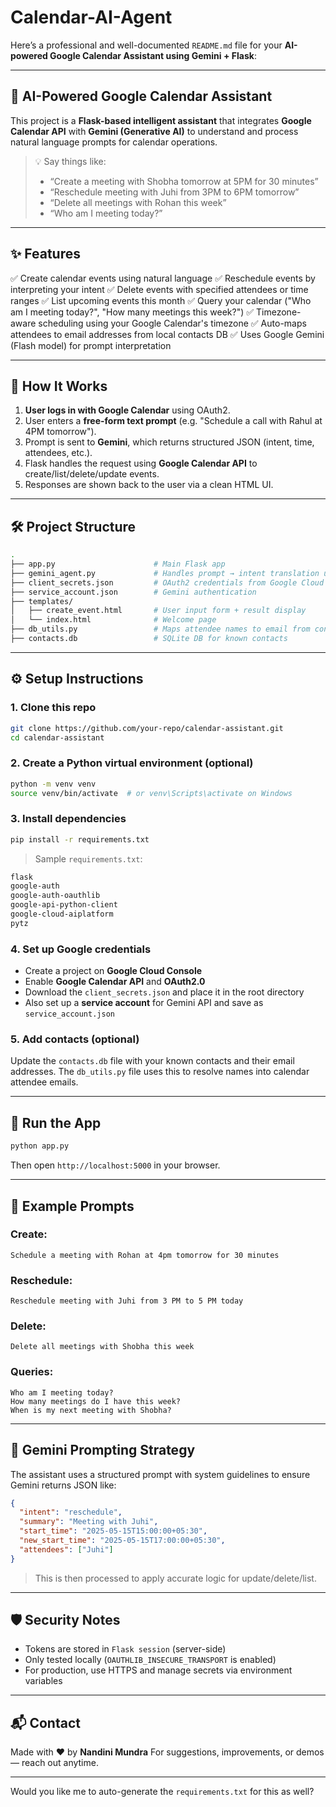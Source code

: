 # Calendar-AI-Agent
Here’s a professional and well-documented `README.md` file for your **AI-powered Google Calendar Assistant using Gemini + Flask**:

---

## 📅 AI-Powered Google Calendar Assistant

This project is a **Flask-based intelligent assistant** that integrates **Google Calendar API** with **Gemini (Generative AI)** to understand and process natural language prompts for calendar operations.

> 💡 Say things like:
>
> * “Create a meeting with Shobha tomorrow at 5PM for 30 minutes”
> * “Reschedule meeting with Juhi from 3PM to 6PM tomorrow”
> * “Delete all meetings with Rohan this week”
> * “Who am I meeting today?”

---

## ✨ Features

✅ Create calendar events using natural language
✅ Reschedule events by interpreting your intent
✅ Delete events with specified attendees or time ranges
✅ List upcoming events this month
✅ Query your calendar ("Who am I meeting today?", "How many meetings this week?")
✅ Timezone-aware scheduling using your Google Calendar's timezone
✅ Auto-maps attendees to email addresses from local contacts DB
✅ Uses Google Gemini (Flash model) for prompt interpretation

---

## 🧠 How It Works

1. **User logs in with Google Calendar** using OAuth2.
2. User enters a **free-form text prompt** (e.g. "Schedule a call with Rahul at 4PM tomorrow").
3. Prompt is sent to **Gemini**, which returns structured JSON (intent, time, attendees, etc.).
4. Flask handles the request using **Google Calendar API** to create/list/delete/update events.
5. Responses are shown back to the user via a clean HTML UI.

---

## 🛠️ Project Structure

```bash
.
├── app.py                      # Main Flask app
├── gemini_agent.py             # Handles prompt → intent translation using Gemini
├── client_secrets.json         # OAuth2 credentials from Google Cloud Console
├── service_account.json        # Gemini authentication
├── templates/
│   ├── create_event.html       # User input form + result display
│   └── index.html              # Welcome page
├── db_utils.py                 # Maps attendee names to email from contacts.db
├── contacts.db                 # SQLite DB for known contacts
```

---

## ⚙️ Setup Instructions

### 1. Clone this repo

```bash
git clone https://github.com/your-repo/calendar-assistant.git
cd calendar-assistant
```

### 2. Create a Python virtual environment (optional)

```bash
python -m venv venv
source venv/bin/activate  # or venv\Scripts\activate on Windows
```

### 3. Install dependencies

```bash
pip install -r requirements.txt
```

> Sample `requirements.txt`:

```txt
flask
google-auth
google-auth-oauthlib
google-api-python-client
google-cloud-aiplatform
pytz
```

### 4. Set up Google credentials

* Create a project on **Google Cloud Console**
* Enable **Google Calendar API** and **OAuth2.0**
* Download the `client_secrets.json` and place it in the root directory
* Also set up a **service account** for Gemini API and save as `service_account.json`

### 5. Add contacts (optional)

Update the `contacts.db` file with your known contacts and their email addresses. The `db_utils.py` file uses this to resolve names into calendar attendee emails.

---

## 🚀 Run the App

```bash
python app.py
```

Then open `http://localhost:5000` in your browser.

---

## 🧪 Example Prompts

### Create:

```
Schedule a meeting with Rohan at 4pm tomorrow for 30 minutes
```

### Reschedule:

```
Reschedule meeting with Juhi from 3 PM to 5 PM today
```

### Delete:

```
Delete all meetings with Shobha this week
```

### Queries:

```
Who am I meeting today?
How many meetings do I have this week?
When is my next meeting with Shobha?
```

---

## 🧠 Gemini Prompting Strategy

The assistant uses a structured prompt with system guidelines to ensure Gemini returns JSON like:

```json
{
  "intent": "reschedule",
  "summary": "Meeting with Juhi",
  "start_time": "2025-05-15T15:00:00+05:30",
  "new_start_time": "2025-05-15T17:00:00+05:30",
  "attendees": ["Juhi"]
}
```

> This is then processed to apply accurate logic for update/delete/list.

---

## 🛡️ Security Notes

* Tokens are stored in `Flask session` (server-side)
* Only tested locally (`OAUTHLIB_INSECURE_TRANSPORT` is enabled)
* For production, use HTTPS and manage secrets via environment variables

---

## 📬 Contact

Made with ❤️ by **Nandini Mundra**
For suggestions, improvements, or demos — reach out anytime.

---

Would you like me to auto-generate the `requirements.txt` for this as well?
